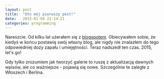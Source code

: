 ```yaml
---
layout: post
title:  "Oto mój pierwszy post!"
date:   2015-01-04 22:14:21
categories: programming
---
```

Nareszcie. Od kilku lat użerałem się z [blogspotem]. Obiecywałem sobie, że kiedyś w końcu postawię swój własny blog, ale nigdy nie znalazłem do tego odpowiedniej dozy zapału i umiejętności. Teraz nadszedł ten czas. 2015, let's go!

Gdy tylko zrozumiem jak tworzyć galerie to ruszę z aktualizacją dawnych wpisów, ale co ważniejsze - pojawią się nowe. Szczególnie te zaległe z Włoszech i Berlina.


[blogspotem]:      http://nikodamn.blogspot.com
